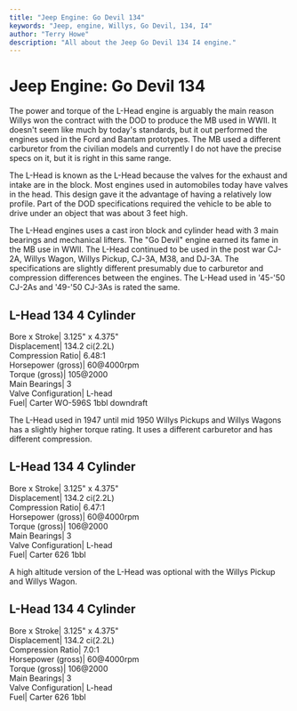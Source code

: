 ```yaml
---
title: "Jeep Engine: Go Devil 134"
keywords: "Jeep, engine, Willys, Go Devil, 134, I4"
author: "Terry Howe"
description: "All about the Jeep Go Devil 134 I4 engine."
---
```

# Jeep Engine: Go Devil 134

The power and torque of the L-Head engine is arguably the main reason Willys won the contract with the DOD to produce the MB used in WWII. It doesn't seem like much by today's standards, but it out performed the engines used in the Ford and Bantam prototypes. The MB used a different carburetor from the civilian models and currently I do not have the precise specs on it, but it is right in this same range.

The L-Head is known as the L-Head because the valves for the exhaust and intake are in the block. Most engines used in automobiles today have valves in the head. This design gave it the advantage of having a relatively low profile. Part of the DOD specifications required the vehicle to be able to drive under an object that was about 3 feet high.

The L-Head engines uses a cast iron block and cylinder head with 3 main bearings and mechanical lifters. The "Go Devil" engine earned its fame in the MB use in WWII. The L-Head continued to be used in the post war CJ-2A, Willys Wagon, Willys Pickup, CJ-3A, M38, and DJ-3A. The specifications are slightly different presumably due to carburetor and compression differences between the engines. The L-Head used in '45-'50 CJ-2As and '49-'50 CJ-3As is rated the same.

L-Head 134 4 Cylinder  
---  
Bore x Stroke| 3.125" x 4.375"  
Displacement| 134.2 ci(2.2L)  
Compression Ratio| 6.48:1  
Horsepower (gross)| 60@4000rpm  
Torque (gross)| 105@2000  
Main Bearings| 3  
Valve Configuration| L-head  
Fuel| Carter WO-596S 1bbl downdraft  
  
The L-Head used in 1947 until mid 1950 Willys Pickups and Willys Wagons has a slightly higher torque rating. It uses a different carburetor and has different compression.

L-Head 134 4 Cylinder  
---  
Bore x Stroke| 3.125" x 4.375"  
Displacement| 134.2 ci(2.2L)  
Compression Ratio| 6.47:1  
Horsepower (gross)| 60@4000rpm  
Torque (gross)| 106@2000  
Main Bearings| 3  
Valve Configuration| L-head  
Fuel| Carter 626 1bbl  
  
A high altitude version of the L-Head was optional with the Willys Pickup and Willys Wagon. 

L-Head 134 4 Cylinder  
---  
Bore x Stroke| 3.125" x 4.375"  
Displacement| 134.2 ci(2.2L)  
Compression Ratio| 7.0:1  
Horsepower (gross)| 60@4000rpm  
Torque (gross)| 106@2000  
Main Bearings| 3  
Valve Configuration| L-head  
Fuel| Carter 626 1bbl